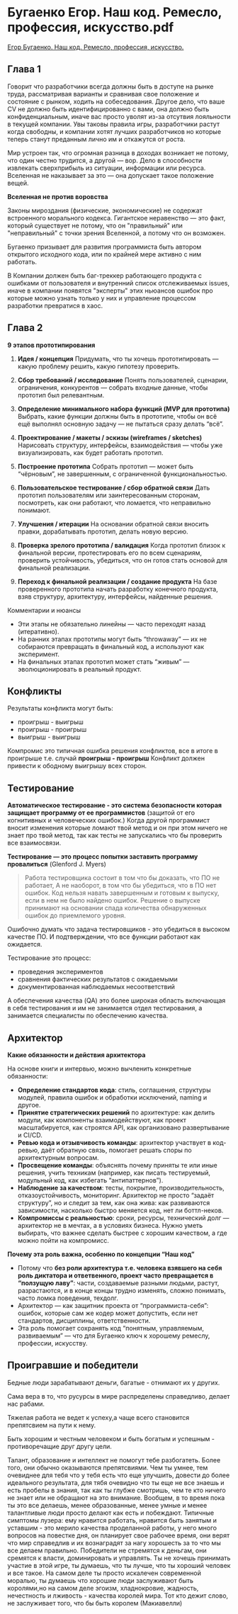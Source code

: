 # Бугаенко Егор. Наш код. Ремесло, профессия, искусство.pdf

[Егор Бугаенко. Наш код. Ремесло, профессия, искусство.](https://habr.com/ru/companies/piter/articles/451576/)


## Глава 1

Говорит что разработчики всегда должны быть в доступе на рынке труда, рассматривая варианты и сравнивая свое положение и состояние с рынком, ходить на собеседования. Другое дело, что ваше CV не должно быть идентифицированно с вами, она должно быть конфиденциальным, иначе вас просто уволят из-за отсутвия лояльности в текущей компании. Увы таковы правила игры, разработчики растут когда свободны, и компании хотят лучших разработчиков но которые теперь станут преданным лично им и откажутся от роста. 

Мир устроен так, что огромная разница в доходах возникает не потому, что один честно трудится, а другой — вор. Дело в способности извлекать сверхприбыль из ситуации, информации или ресурса. Вселенная не наказывает за это — она допускает такое положение вещей.

**Вселенная не против воровства**

Законы мироздания (физические, экономические) не содержат встроенного морального кодекса. Гигантское неравенство — это факт, который существует не потому, что он "правильный" или "неправильный" с точки зрения Вселенной, а потому что он возможен.


Бугаенко призывает для развития программиста быть автором открытого исходного кода, или по крайней мере активно с ним работать.

В Компании должен быть баг-треккер работающего продукта с ошибками от пользователя и внутренний список отслеживаемых issues, иначе в компании появятся "эксперты" этих ньюансов ошибок про которые можно узнать только у них и управление процессом разработки превратися в хаос.

## Глава 2

**9 этапов прототипирования**
 
 
1. **Идея / концепция**
   Придумать, что ты хочешь прототипировать — какую проблему решить, какую гипотезу проверить.

2. **Сбор требований / исследование**
   Понять пользователей, сценарии, ограничения, конкурентов — собрать входные данные, чтобы прототип был релевантным.

3. **Определение минимального набора функций (MVP для прототипа)**
   Выбрать, какие функции должны быть в прототипе, чтобы он всё ещё выполнял основную задачу — не пытаться сразу делать “всё”.

4. **Проектирование / макеты / эскизы (wireframes / sketches)**
   Нарисовать структуру, интерфейсы, взаимодействия — чтобы уже визуализировать, как будет работать прототип.

5. **Построение прототипа**
   Собрать прототип — может быть “чёрновым”, не завершенным, с ограниченной функциональностью.

6. **Пользовательское тестирование / сбор обратной связи**
   Дать прототип пользователям или заинтересованным сторонам, посмотреть, как они работают, что ломается, что неправильно понимают.

7. **Улучшения / итерации**
   На основании обратной связи вносить правки, дорабатывать прототип, делать новую версию.

8. **Проверка зрелого прототипа / валидация**
   Когда прототип близок к финальной версии, протестировать его по всем сценариям, проверить устойчивость, убедиться, что он готов стать основой для финальной реализации.

9. **Переход к финальной реализации / создание продукта**
   На базе проверенного прототипа начать разработку конечного продукта, взяв структуру, архитектуру, интерфейсы, найденные решения.
 

Комментарии и нюансы
* Эти этапы не обязательно линейны — часто переходят назад (итеративно).
* На ранних этапах прототипы могут быть “throwaway” — их не собираются превращать в финальный код, а используют как эксперимент.
* На финальных этапах прототип может стать “живым” — эволюционировать в реальный продукт.

 
## Конфликты

Результаты конфликта могут быть:
* проигрыш - выигрыш
* проигрыш - проигрыш
* выигрыш - выигрыш

Компромис это типичная ошибка решения конфликтов, все в итоге в проигрыше т.е. случай **проигрыш - проигрыш**
Конфликт должен привести к ободному выигрышу всех сторон.

## Тестирование

**Автоматическое тестирование - это система безопасности которая защищает программу от ее программистов** (защитой от его когнитивных и человеческих ошибок.) Когда другой программист вносит изменения которые ломают твой метод и он при этом ничего не знает про твой метод, так как тесты не запускались что бы проверить все взаимосвязи.

**Тестирование — это процесс попытки заставить программу провалиться** (Glenford J. Myers)
> Работа тестировщика состоит в том что бы доказать, что ПО не работает, А не наоборот, в том что бы убедиться, что в ПО нет ошибок.
> Код нельзя навать завершенным и готовым к выпуску, если в нем не было найдено ошибок. Решение о выпуске принимают на основании спада количества обнаруженных ошибок до приемлемого уровня.

Ошибочно думать что задача тестировщиков - это убедиться в высоком качестве ПО. И подтверждении, что все функции работают как ожидается.

Тестирование это процесс:
* проведения экспериментов
* сравнения фактических результатов с ожидаемыми
* документированная наблюдаемых несоответствий

А обеспечения качества (QA) это более широкая область включающая в себя тестирования и им не занимается отдел тестирования, а занимается специалисты по обеспечению качества.


## Архитектор

 
**Какие обязанности и действия архитектора**

На основе книги и интервью, можно вычленить конкретные обязанности:

* **Определение стандартов кода**: стиль, соглашения, структуры модулей, правила ошибок и обработки исключений, naming и другое.
* **Принятие стратегических решений** по архитектуре: как делить модули, как компоненты взаимодействуют, как проект масштабируется, как строятся API, как организовано развертывание и CI/CD.
* **Ревью кода и отзывчивость команды**: архитектор участвует в код-ревью, даёт обратную связь, помогает решать споры по архитектурным вопросам.
* **Просвещение команды**: объяснять почему приняты те или иные решения, учить техникам (например, как писать тестируемый, модульный код, как избегать “антипаттернов”).
* **Наблюдение за качеством**: тесты, покрытие, производительность, отказоустойчивость, мониторинг. Архитектор не просто “задаёт структуру”, но и следит за тем, как она жива: как развиваются зависимости, насколько быстро меняется код, нет ли боттл-неков.
* **Компромиссы с реальностью**: сроки, ресурсы, технический долг — архитектор не в мечтах, а в условиях бизнеса. Нужно уметь выбирать, что важнее сделать быстрее с хорошим качеством, а где можно пойти на компромисс.

 

**Почему эта роль важна, особенно по концепции “Наш код”**

* Потому что **без роли архитектура т.е. человека взявшего на себя роль диктатора и ответвенного, проект часто превращается в “ползущую лаву”**: части, создаваемые разными людьми, растут, разрастаются, и в конце концы трудно изменять, сложно понимать, часто ломка поведения, техдолг.
* Архитектор — как защитник проекта от “программиста-себя”: ошибок, которые сам же кодер может допустить, если нет стандартов, дисциплины, ответственности.
* Эта роль помогает сохранять код “понятным, управляемым, развиваемым” — что для Бугаенко ключ к хорошему ремеслу, профессии, искусству.
 

## Проигравшие и победители


Бедные люди зарабатывают деньги, багатые - отнимают их у других.

Сама вера в то, что русурсы в мире распределены справедливо, делает нас рабами.

Тяжелая работа не ведет к успеху,а чаще всего становится препятсвием на пути к нему.

Быть хорошим и честным человеком и быть богатым и успешным - противоречащие друг другу цели.


Талант, образование и интеллект не помогут тебе разбогатеть. Более того, они обычно оказываются препятсвиями. Чем ты умнее, тем очевиднее для тебя что у тебя есть что еще улучшить, довести до более идеального результата, для тябя очевидно что ты еще не все знаешь и есть пробелы в знания, так как ты глубже смотришь, чем те кто ничего не знает или не обращают на это внимание. Вообщем, в то время пока ты это все делаешь, менее образованные, менее умные и менее талантливые люди просто делают как есть и побеждают. Типичные симптомы лузера: ему нравится работать, нравится быть занятым и уставшим - это мерило качества проделанной работы, у него много вопросов на повестке дня, он планирует свое рабочее время, они верят что мир справедлив и их вознаградят за нагу хорошесть за то что мы все делаем правильно. Победители не стремятся к деньгам, они сремятся к власти, доминировать и управлять. Ты не хочешь принимать участие в этой игре, ты думаешь, что ты лучше, что ты хороший человек и все такое. На самом деле ты просто искалечен современной моралью, ты думаешь что хорошие люди заслуживают быть королями,но на самом деле эгоизм, хладнокровие, жадность, нечестность и лживость - качества королей мира. Тот кто дежит слово, не заслуживает того, что бы быть королем (Макиавелли)

















































